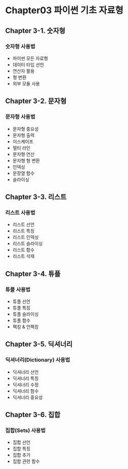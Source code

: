 # Chapter03 파이썬 기초 자료형

## Chapter 3-1. 숫자형
### 숫자형 사용법
- 파이썬 모든 자료형
- 데이터 타입 선언
- 연산자 활용
- 형 변환
- 외부 모듈 사용

## Chapter 3-2. 문자형
### 문자형 사용법
- 문자형 중요성
- 문자형 출력
- 이스케이프
- 멀티 라인
- 문자형 연산
- 문자형 형 변환
- 인덱싱
- 문장열 함수
- 슬라이싱

## Chapter 3-3. 리스트
### 리스트 사용법
- 리스트 선언
- 리스트 특징
- 리스트 인덱싱
- 리스트 슬라이싱
- 리스트 함수
- 리스트 삭제

## Chapter 3-4. 튜플
### 튜플 사용법
- 튜플 선언
- 튜플 특징
- 튜플 슬라이싱
- 튜플 함수
- 팩킹 & 언팩킹

## Chapter 3-5. 딕셔너리
### 딕셔너리(Dictionary) 사용법
- 딕셔너리 선언
- 딕셔너리 특징
- 딕셔너리 수정
- 딕셔너리 함수
- 딕셔너리 중요성

## Chapter 3-6. 집합
### 집합(Sets) 사용법
- 집합 선언
- 집합 특징
- 집합 추가
- 집합 관련 함수
